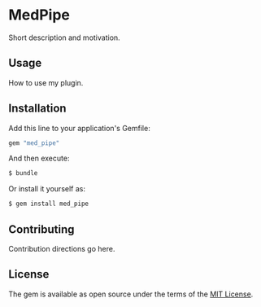# MedPipe
Short description and motivation.

## Usage
How to use my plugin.

## Installation
Add this line to your application's Gemfile:

```ruby
gem "med_pipe"
```

And then execute:
```bash
$ bundle
```

Or install it yourself as:
```bash
$ gem install med_pipe
```

## Contributing
Contribution directions go here.

## License
The gem is available as open source under the terms of the [MIT License](https://opensource.org/licenses/MIT).
